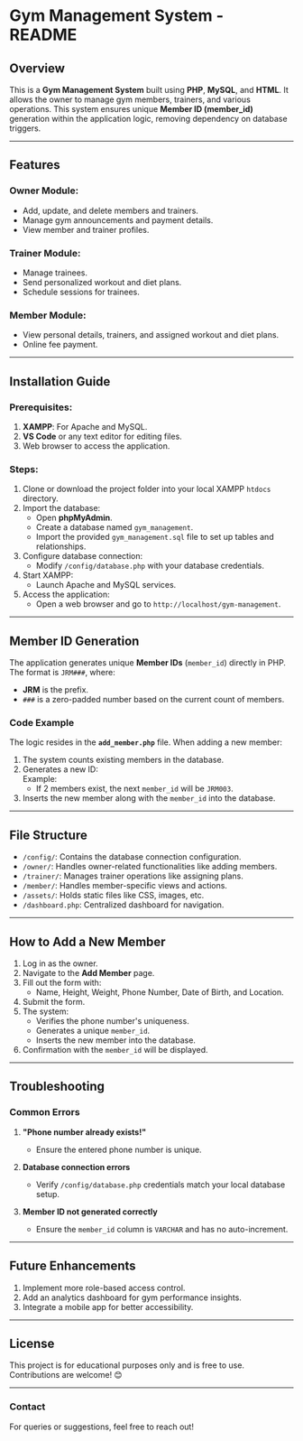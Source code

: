 
# Gym Management System - README

## Overview
This is a **Gym Management System** built using **PHP**, **MySQL**, and **HTML**. It allows the owner to manage gym members, trainers, and various operations. This system ensures unique **Member ID (member_id)** generation within the application logic, removing dependency on database triggers.

---

## Features
### Owner Module:
- Add, update, and delete members and trainers.
- Manage gym announcements and payment details.
- View member and trainer profiles.

### Trainer Module:
- Manage trainees.
- Send personalized workout and diet plans.
- Schedule sessions for trainees.

### Member Module:
- View personal details, trainers, and assigned workout and diet plans.
- Online fee payment.

---

## Installation Guide
### Prerequisites:
1. **XAMPP**: For Apache and MySQL.
2. **VS Code** or any text editor for editing files.
3. Web browser to access the application.

### Steps:
1. Clone or download the project folder into your local XAMPP `htdocs` directory.
2. Import the database:
   - Open **phpMyAdmin**.
   - Create a database named `gym_management`.
   - Import the provided `gym_management.sql` file to set up tables and relationships.
3. Configure database connection:
   - Modify `/config/database.php` with your database credentials.
4. Start XAMPP:
   - Launch Apache and MySQL services.
5. Access the application:
   - Open a web browser and go to `http://localhost/gym-management`.

---

## Member ID Generation
The application generates unique **Member IDs** (`member_id`) directly in PHP. The format is `JRM###`, where:
- **JRM** is the prefix.
- `###` is a zero-padded number based on the current count of members.

### Code Example
The logic resides in the **`add_member.php`** file. When adding a new member:
1. The system counts existing members in the database.
2. Generates a new ID:  
   Example:
   - If 2 members exist, the next `member_id` will be `JRM003`.
3. Inserts the new member along with the `member_id` into the database.

---

## File Structure
- `/config/`: Contains the database connection configuration.
- `/owner/`: Handles owner-related functionalities like adding members.
- `/trainer/`: Manages trainer operations like assigning plans.
- `/member/`: Handles member-specific views and actions.
- `/assets/`: Holds static files like CSS, images, etc.
- `/dashboard.php`: Centralized dashboard for navigation.

---

## How to Add a New Member
1. Log in as the owner.
2. Navigate to the **Add Member** page.
3. Fill out the form with:
   - Name, Height, Weight, Phone Number, Date of Birth, and Location.
4. Submit the form.
5. The system:
   - Verifies the phone number's uniqueness.
   - Generates a unique `member_id`.
   - Inserts the new member into the database.
6. Confirmation with the `member_id` will be displayed.

---

## Troubleshooting
### Common Errors
1. **"Phone number already exists!"**
   - Ensure the entered phone number is unique.

2. **Database connection errors**
   - Verify `/config/database.php` credentials match your local database setup.

3. **Member ID not generated correctly**
   - Ensure the `member_id` column is `VARCHAR` and has no auto-increment.

---

## Future Enhancements
1. Implement more role-based access control.
2. Add an analytics dashboard for gym performance insights.
3. Integrate a mobile app for better accessibility.

---

## License
This project is for educational purposes only and is free to use. Contributions are welcome! 😊

---

### Contact
For queries or suggestions, feel free to reach out!
